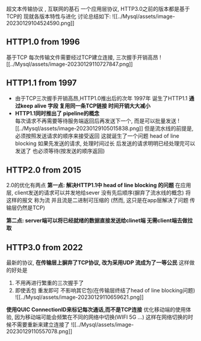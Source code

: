超文本传输协议 , 互联网的基石
一个应用层协议, HTTP3.0之前的版本都是基于TCP的
现就各版本特性与进化  讨论总结如下:
![[../Mysql/assets/image-20230129104524590.png]]


## HTTP1.0 from 1996
基于TCP 每次传输文件需要经过TCP建立连接, 三次握手开销高昂
![[../Mysql/assets/image-20230129110727847.png]]



## HTTP1.1 from 1997
- 由于TCP三次握手开销高昂,HTTP1.0推出后的次年 1997年  诞生了HTTP1.1
**通过keep alive 字段  复用同一条TCP链接 时间开销大大减小**
- **HTTP1.1同时推出了 pipeline的概念**  
  每次请求不再需要等待服务端返回后再发送下一个, 而是可以批量发送
  ![[../Mysql/assets/image-20230129105015838.png]]
但是流水线的前提是, 必须按照发送请求的顺序来接受返回
这就诞生了一个问题 head of line blocking
如果先发送的请求, 处理时间过长  后发送的请求明明已经处理完可以发送了  也必须等待(按发送的顺序返回)


## HTTP2.0 from 2015
2.0的优化有两点
**第一点: 解决HTTP1.1中 head of line blocking 的问题**
在应用层, client发送的请求可以并发地给sever  没有先后顺序(摒弃了流水线的概念) 
将这样的报文  称为流   并且流是二进制可压缩的
(然而, 这只是在app层解决了问题  传输层仍然是TCP)

**第二点:  server端可以将已经就绪的数据直接发送给clinet端 无需client端去做拉取**

## HTTP3.0 from 2022
最新的协议, 
**在传输层上摒弃了TCP协议, 改为采用UDP   流成为了一等公民**
这样做的好处是
1. 不用再进行繁重的三次握手了
2. 即使丢包  重发即可 不影响其它包(在传输层终结了head of line blocking问题)
![[../Mysql/assets/image-20230129110659621.png]]


**使用QUIC ConnectionID来标记每次通话,而不是TCP连接**
优化移动端的使用体验, 因为移动端可能会频繁在不同的网络中切换(WIFI  5G ...)
这样在网络切换的时候不需要重新来建立连接了
![[../Mysql/assets/image-20230129110557078.png]]











